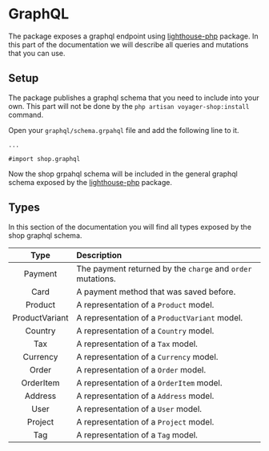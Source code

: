 # GraphQL

The package exposes a graphql endpoint using [lighthouse-php](https://lighthouse-php.com) package. In this part of the documentation we will describe all queries and mutations that you can use.

## Setup

The package publishes a graphql schema that you need to include into your own. This part will not be done by the `php artisan voyager-shop:install` command.

Open your `graphql/schema.grpahql` file and add the following line to it.

```
...

#import shop.graphql
```

Now the shop grpahql schema will be included in the general graphql schema exposed by the [lighthouse-php](https://lighthouse-php.com) package.

## Types

In this section of the documentation you will find all types exposed by the shop graphql schema.

|      Type      | Description                                                 |
|:--------------:|:------------------------------------------------------------|
|    Payment     | The payment returned by the `charge` and `order` mutations. |
|      Card      | A payment method that was saved before.                     |
|    Product     | A representation of a `Product` model.                      |
| ProductVariant | A representation of a `ProductVariant` model.               |
|    Country     | A representation of a `Country` model.                      |
|      Tax       | A representation of a `Tax` model.                          |
|    Currency    | A representation of a `Currency` model.                     |
|     Order      | A representation of a `Order` model.                        |
|   OrderItem    | A representation of a `OrderItem` model.                    |
|    Address     | A representation of a `Address` model.                      |
|      User      | A representation of a `User` model.                         |
|    Project     | A representation of a `Project` model.                      |
|      Tag       | A representation of a `Tag` model.                          |